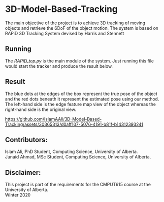 # 3D-Model-Based-Tracking
The main objective of the project is to achieve 3D tracking of moving objects and retrieve the 6DoF of the object motion. The system is based on RAPiD 3D Tracking System devised by Harris and Stennett

## Running

The *RAPiD_top.py* is the main module of the system. Just running this file would start the tracker and produce the result below.

## Result
The blue dots at the edges of the box represent the true pose of the object and the red dots beneath it represent the estimated pose using our method. The left-hand side is the edge feature map view of the object whereas the right-hand side is the original view.

https://github.com/IslamAAli/3D-Model-Based-Tracking/assets/30365313/d0aff107-5076-4191-b81f-b14312393241

## Contributors:
Islam Ali, PhD Student, Computing Science, University of Alberta.  
Junaid Ahmad, MSc Student,  Computing Science, University of Alberta.

## Disclaimer:
This project is part of the requirements for the CMPUT615 course at the University of Alberta.   
Winter 2020 






